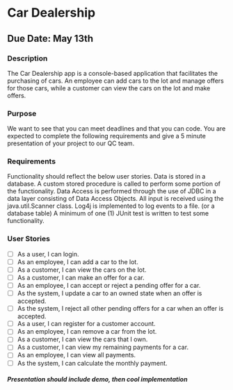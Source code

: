 # Car Dealership
## Due Date: May 13th
### Description
The Car Dealership app is a console-based application that facilitates the purchasing of cars. An employee can add cars to the lot and manage offers for those cars, while a customer can view the cars on the lot and make offers.
### Purpose
We want to see that you can meet deadlines and that you can code. You are expected to complete the following requirements and give a 5 minute presentation of your project to our QC team.
### Requirements
Functionality should reflect the below user stories.
Data is stored in a database.
A custom stored procedure is called to perform some portion of the functionality.
Data Access is performed through the use of JDBC in a data layer consisting of Data Access Objects.
All input is received using the java.util.Scanner class.
Log4j is implemented to log events to a file. (or a database table)
A minimum of one (1) JUnit test is written to test some functionality.
### User Stories
-[ ] As a user, I can login.
-[ ] As an employee, I can add a car to the lot.
-[ ] As a customer, I can view the cars on the lot.
-[ ] As a customer, I can make an offer for a car.
-[ ] As an employee, I can accept or reject a pending offer for a car.
-[ ] As the system, I update a car to an owned state when an offer is accepted.
-[ ] As the system, I reject all other pending offers for a car when an offer is accepted.
-[ ] As a user, I can register for a customer account.
-[ ] As an employee, I can remove a car from the lot.
-[ ] As a customer, I can view the cars that I own.
-[ ] As a customer, I can view my remaining payments for a car.
-[ ] As an employee, I can view all payments.
-[ ] As the system, I can calculate the monthly payment.
##### Presentation should include demo, then cool implementation
